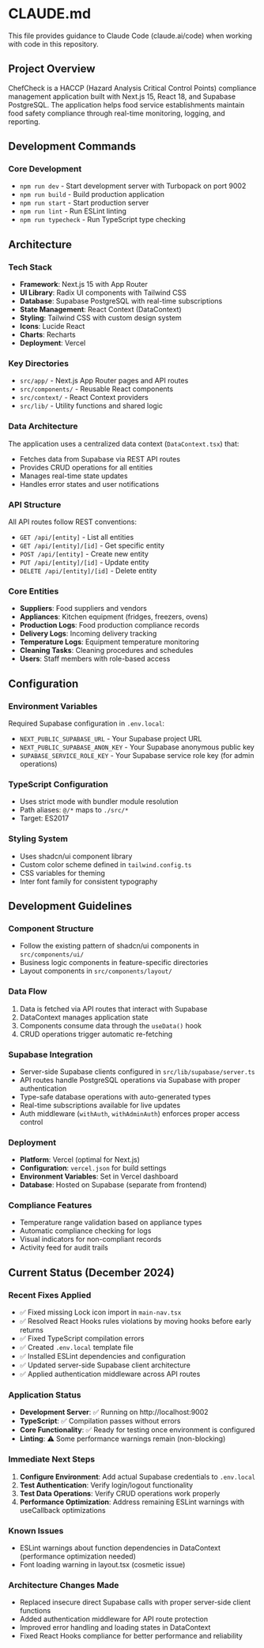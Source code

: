 # CLAUDE.md

This file provides guidance to Claude Code (claude.ai/code) when working with code in this repository.

## Project Overview

ChefCheck is a HACCP (Hazard Analysis Critical Control Points) compliance management application built with Next.js 15, React 18, and Supabase PostgreSQL. The application helps food service establishments maintain food safety compliance through real-time monitoring, logging, and reporting.

## Development Commands

### Core Development
- `npm run dev` - Start development server with Turbopack on port 9002
- `npm run build` - Build production application
- `npm run start` - Start production server
- `npm run lint` - Run ESLint linting
- `npm run typecheck` - Run TypeScript type checking

## Architecture

### Tech Stack
- **Framework**: Next.js 15 with App Router
- **UI Library**: Radix UI components with Tailwind CSS
- **Database**: Supabase PostgreSQL with real-time subscriptions
- **State Management**: React Context (DataContext)
- **Styling**: Tailwind CSS with custom design system
- **Icons**: Lucide React
- **Charts**: Recharts
- **Deployment**: Vercel

### Key Directories
- `src/app/` - Next.js App Router pages and API routes
- `src/components/` - Reusable React components
- `src/context/` - React Context providers
- `src/lib/` - Utility functions and shared logic

### Data Architecture
The application uses a centralized data context (`DataContext.tsx`) that:
- Fetches data from Supabase via REST API routes
- Provides CRUD operations for all entities
- Manages real-time state updates
- Handles error states and user notifications

### API Structure
All API routes follow REST conventions:
- `GET /api/[entity]` - List all entities
- `GET /api/[entity]/[id]` - Get specific entity
- `POST /api/[entity]` - Create new entity
- `PUT /api/[entity]/[id]` - Update entity
- `DELETE /api/[entity]/[id]` - Delete entity

### Core Entities
- **Suppliers**: Food suppliers and vendors
- **Appliances**: Kitchen equipment (fridges, freezers, ovens)
- **Production Logs**: Food production compliance records
- **Delivery Logs**: Incoming delivery tracking
- **Temperature Logs**: Equipment temperature monitoring
- **Cleaning Tasks**: Cleaning procedures and schedules
- **Users**: Staff members with role-based access

## Configuration

### Environment Variables
Required Supabase configuration in `.env.local`:
- `NEXT_PUBLIC_SUPABASE_URL` - Your Supabase project URL
- `NEXT_PUBLIC_SUPABASE_ANON_KEY` - Your Supabase anonymous public key
- `SUPABASE_SERVICE_ROLE_KEY` - Your Supabase service role key (for admin operations)

### TypeScript Configuration
- Uses strict mode with bundler module resolution
- Path aliases: `@/*` maps to `./src/*`
- Target: ES2017

### Styling System
- Uses shadcn/ui component library
- Custom color scheme defined in `tailwind.config.ts`
- CSS variables for theming
- Inter font family for consistent typography

## Development Guidelines

### Component Structure
- Follow the existing pattern of shadcn/ui components in `src/components/ui/`
- Business logic components in feature-specific directories
- Layout components in `src/components/layout/`

### Data Flow
1. Data is fetched via API routes that interact with Supabase
2. DataContext manages application state
3. Components consume data through the `useData()` hook
4. CRUD operations trigger automatic re-fetching

### Supabase Integration
- Server-side Supabase clients configured in `src/lib/supabase/server.ts`
- API routes handle PostgreSQL operations via Supabase with proper authentication
- Type-safe database operations with auto-generated types
- Real-time subscriptions available for live updates
- Auth middleware (`withAuth`, `withAdminAuth`) enforces proper access control

### Deployment
- **Platform**: Vercel (optimal for Next.js)
- **Configuration**: `vercel.json` for build settings
- **Environment Variables**: Set in Vercel dashboard
- **Database**: Hosted on Supabase (separate from frontend)

### Compliance Features
- Temperature range validation based on appliance types
- Automatic compliance checking for logs
- Visual indicators for non-compliant records
- Activity feed for audit trails

## Current Status (December 2024)

### Recent Fixes Applied
- ✅ Fixed missing Lock icon import in `main-nav.tsx`
- ✅ Resolved React Hooks rules violations by moving hooks before early returns
- ✅ Fixed TypeScript compilation errors
- ✅ Created `.env.local` template file
- ✅ Installed ESLint dependencies and configuration
- ✅ Updated server-side Supabase client architecture
- ✅ Applied authentication middleware across API routes

### Application Status
- **Development Server**: ✅ Running on http://localhost:9002
- **TypeScript**: ✅ Compilation passes without errors
- **Core Functionality**: ✅ Ready for testing once environment is configured
- **Linting**: ⚠️ Some performance warnings remain (non-blocking)

### Immediate Next Steps
1. **Configure Environment**: Add actual Supabase credentials to `.env.local`
2. **Test Authentication**: Verify login/logout functionality
3. **Test Data Operations**: Verify CRUD operations work properly
4. **Performance Optimization**: Address remaining ESLint warnings with useCallback optimizations

### Known Issues
- ESLint warnings about function dependencies in DataContext (performance optimization needed)
- Font loading warning in layout.tsx (cosmetic issue)

### Architecture Changes Made
- Replaced insecure direct Supabase calls with proper server-side client functions
- Added authentication middleware for API route protection
- Improved error handling and loading states in DataContext
- Fixed React Hooks compliance for better performance and reliability